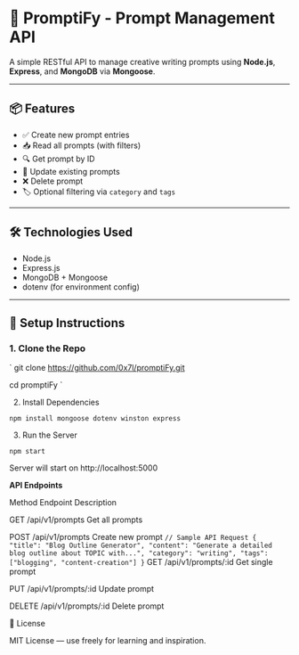 # 🧠 PromptiFy - Prompt Management API

A simple RESTful API to manage creative writing prompts using **Node.js**, **Express**, and **MongoDB** via **Mongoose**.

---

## 📦 Features

- ✅ Create new prompt entries
- 📥 Read all prompts (with filters)
- 🔍 Get prompt by ID
- 🔁 Update existing prompts
- ❌ Delete prompt
- 🏷️ Optional filtering via `category` and `tags`

---

## 🛠️ Technologies Used

- Node.js
- Express.js
- MongoDB + Mongoose
- dotenv (for environment config)

---

## 🚀 Setup Instructions

### 1. Clone the Repo

`
git clone https://github.com/0x7l/promptiFy.git

cd promptiFy
`

2. Install Dependencies

`
npm install mongoose dotenv winston express
`

3. Run the Server


`
npm start
`

Server will start on http://localhost:5000

**API Endpoints**

Method	Endpoint	Description

GET	/api/v1/prompts	Get all prompts

POST	/api/v1/prompts	Create new prompt
`
// Sample API Request
{
  "title": "Blog Outline Generator",
  "content": "Generate a detailed blog outline about TOPIC with...",
  "category": "writing",
  "tags": ["blogging", "content-creation"]
}
`
GET	/api/v1/prompts/:id	Get single prompt

PUT	/api/v1/prompts/:id	Update prompt

DELETE	/api/v1/prompts/:id	Delete prompt


📄 License

MIT License — use freely for learning and inspiration.